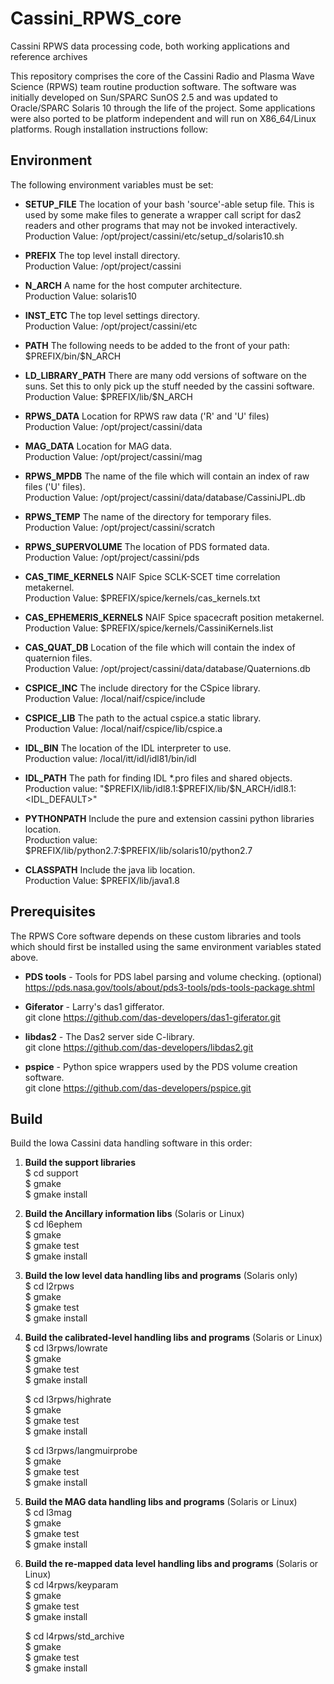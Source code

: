# Cassini_RPWS_core
Cassini RPWS data processing code, both working applications and reference archives

This repository comprises the core of the Cassini Radio and Plasma Wave Science (RPWS) team routine production software.
The software was initially developed on Sun/SPARC SunOS 2.5 and was updated to Oracle/SPARC Solaris 10 through
the life of the project.
Some applications were also ported to be platform independent and will run on X86_64/Linux platforms.
Rough installation instructions follow:

## Environment

The following environment variables must be set:

- **SETUP_FILE**  The location of your bash 'source'-able setup file.  This is  used by some make files to generate a wrapper call script for das2 readers and other programs that may not be invoked interactively.  
    Production Value:  /opt/project/cassini/etc/setup_d/solaris10.sh
				
- **PREFIX**      The top level install directory.  
   Production Value:   /opt/project/cassini
				
- **N_ARCH**      A name for the host computer architecture.  
   Production Value:   solaris10
			  
- **INST_ETC**    The top level settings directory.  
   Production Value:   /opt/project/cassini/etc

- **PATH**  The following needs to be added to the front of your path:
     \$PREFIX/bin/\$N_ARCH

- **LD_LIBRARY_PATH**  There are many odd versions of software on the suns.  Set this to only pick up the stuff needed by the cassini software.  
   Production Value:  \$PREFIX/lib/\$N_ARCH

- **RPWS_DATA**   Location for RPWS raw data ('R' and 'U' files)  
   Production Value:   /opt/project/cassini/data

- **MAG_DATA**    Location for MAG data.  
    Production Value:   /opt/project/cassini/mag

- **RPWS_MPDB**   The name of the file which will contain an index of raw files ('U' files).  
   Production Value:   /opt/project/cassini/data/database/CassiniJPL.db

- **RPWS_TEMP**   The name of the directory for temporary files.  
   Production Value:   /opt/project/cassini/scratch
				
- **RPWS_SUPERVOLUME**  The location of PDS formated data.  
    Production Value:   /opt/project/cassini/pds
				
- **CAS_TIME_KERNELS**  NAIF Spice SCLK-SCET time correlation metakernel.  
     Production Value:  \$PREFIX/spice/kernels/cas_kernels.txt

- **CAS_EPHEMERIS_KERNELS**  NAIF Spice spacecraft position metakernel.  
     Production Value:  \$PREFIX/spice/kernels/CassiniKernels.list

- **CAS_QUAT_DB** Location of the file which will contain the index of quaternion files.  
   Production Value: /opt/project/cassini/data/database/Quaternions.db

- **CSPICE_INC**  The include directory for the CSpice library.  
   Production Value:  /local/naif/cspice/include

- **CSPICE_LIB**  The path to the actual cspice.a static library.  
    Production Value:  /local/naif/cspice/lib/cspice.a

- **IDL_BIN**     The location of the IDL interpreter to use.  
     Production value:   /local/itt/idl/idl81/bin/idl

- **IDL_PATH**    The path for finding IDL \*.pro files and shared objects.  
   Production value:  "\$PREFIX/lib/idl8.1:\$PREFIX/lib/\$N_ARCH/idl8.1:<IDL_DEFAULT>"

- **PYTHONPATH**  Include the pure and extension cassini python libraries location.  
    Production value: \$PREFIX/lib/python2.7:\$PREFIX/lib/solaris10/python2.7

- **CLASSPATH**   Include the java lib location.  
    Production Value:  $PREFIX/lib/java1.8


## Prerequisites

The RPWS Core software depends on these custom libraries and tools which should first be installed using the
same environment variables stated above.

  - **PDS tools** - Tools for PDS label parsing and volume checking.  (optional)  
    https://pds.nasa.gov/tools/about/pds3-tools/pds-tools-package.shtml
 
  - **Giferator** - Larry's das1 gifferator.  
    git clone https://github.com/das-developers/das1-giferator.git

  - **libdas2** - The Das2 server side C-library.  
	 git clone https://github.com/das-developers/libdas2.git

  - **pspice** - Python spice wrappers used by the PDS volume creation software.  
    git clone https://github.com/das-developers/pspice.git

## Build

Build the Iowa Cassini data handling software in this order:

1. **Build the support libraries**  
    $ cd support  
    $ gmake  
    $ gmake install  
2. **Build the Ancillary information libs** (Solaris or Linux)  
    $ cd l6ephem  
    $ gmake  
    $ gmake test  
    $ gmake install  
3. **Build the low level data handling libs and programs** (Solaris only)  
    $ cd l2rpws  
    $ gmake  
    $ gmake test  
    $ gmake install  
4. **Build the calibrated-level handling libs and programs**  (Solaris or Linux)  
    $ cd l3rpws/lowrate  
    $ gmake  
    $ gmake test  
    $ gmake install  

    $ cd l3rpws/highrate  
    $ gmake  
    $ gmake test  
    $ gmake install  

    $ cd l3rpws/langmuirprobe  
    $ gmake  
    $ gmake test  
    $ gmake install  
5. **Build the MAG data handling libs and programs**  (Solaris or Linux)  
    $ cd l3mag  
    $ gmake  
    $ gmake test  
    $ gmake install  
6. **Build the re-mapped data level handling libs and programs**  (Solaris or Linux)  
    $ cd l4rpws/keyparam  
    $ gmake  
    $ gmake test  
    $ gmake install  
    
    $ cd l4rpws/std_archive  
    $ gmake  
    $ gmake test  
    $ gmake install  
